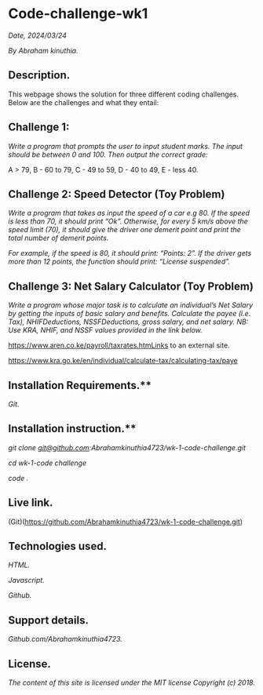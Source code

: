 # Code-challenge-wk1

*Date, 2024/03/24*

*By Abraham kinuthia.*

## Description.

This webpage shows the solution for three different coding challenges.
Below are the challenges and what they entail:


## Challenge 1:

*Write a program that prompts the user to input student marks. The input should be between 0 and 100. Then output the correct grade:*

A > 79, B - 60 to 79, C -  49 to 59, D - 40 to 49, E - less 40.

 

## Challenge 2: Speed Detector (Toy Problem)

*Write a program that takes as input the speed of a car e.g 80. If the speed is less than 70, it should print “Ok”. Otherwise, for every 5 km/s above the speed limit (70), it should give the driver one demerit point and print the total number of demerit points.*

*For example, if the speed is 80, it should print: “Points: 2”. If the driver gets more than 12 points, the function should print: “License suspended”.*

 

## Challenge 3: Net Salary Calculator (Toy Problem)

*Write a program whose major task is to calculate an individual’s Net Salary by getting the inputs of basic salary and benefits. Calculate the payee (i.e. Tax), NHIFDeductions, NSSFDeductions, gross salary, and net salary. 
NB: Use KRA, NHIF, and NSSF values provided in the link below.*

https://www.aren.co.ke/payroll/taxrates.htmLinks to an external site.  

https://www.kra.go.ke/en/individual/calculate-tax/calculating-tax/paye



## Installation Requirements.**

*Git.*


## Installation instruction.**

*git clone git@github.com:Abrahamkinuthia4723/wk-1-code-challenge.git*

*cd wk-1-code challenge*

*code .*


## Live link.
(Git)(https://github.com/Abrahamkinuthia4723/wk-1-code-challenge.git)


## Technologies used.

*HTML.*

*Javascript.*

*Github.*


## Support details.

*Github.com/Abrahamkinuthia4723.*


## License.

*The content of this site is licensed under the MIT license
Copyright (c) 2018.*

